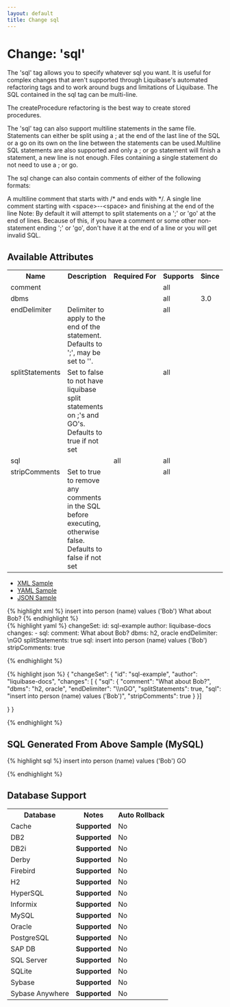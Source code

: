 ```yaml
---
layout: default
title: Change sql
---
```


<!-- ====================================================== -->
<!-- GENERATED BY ChangeDocGenerator DO NOT MODIFY MANUALLY -->
<!-- ====================================================== -->

  <script>
  $(function() {
    $( "#changelog-tabs" ).tabs();
  });
</script>

# Change: 'sql'

The 'sql' tag allows you to specify whatever sql you want. It is useful for complex changes that aren't supported through Liquibase's automated refactoring tags and to work around bugs and limitations of Liquibase. The SQL contained in the sql tag can be multi-line.

The createProcedure refactoring is the best way to create stored procedures.

The 'sql' tag can also support multiline statements in the same file. Statements can either be split using a ; at the end of the last line of the SQL or a go on its own on the line between the statements can be used.Multiline SQL statements are also supported and only a ; or go statement will finish a statement, a new line is not enough. Files containing a single statement do not need to use a ; or go.

The sql change can also contain comments of either of the following formats:

A multiline comment that starts with /\* and ends with \*/.
A single line comment starting with &lt;space&gt;--&lt;space&gt; and finishing at the end of the line
Note: By default it will attempt to split statements on a ';' or 'go' at the end of lines. Because of this, if you have a comment or some other non-statement ending ';' or 'go', don't have it at the end of a line or you will get invalid SQL.

## Available Attributes ##

<table>
<tr><th>Name</th><th>Description</th><th>Required&nbsp;For</th><th>Supports</th><th>Since</th></tr>
<tr><td style='vertical-align: top'>comment</td><td style='vertical-align: top'></td><td style='vertical-align: top'></td><td style='vertical-align:top'>all</td><td style='vertical-align: top'></td></tr>
<tr><td style='vertical-align: top'>dbms</td><td style='vertical-align: top'></td><td style='vertical-align: top'></td><td style='vertical-align:top'>all</td><td style='vertical-align: top'>3.0</td></tr>
<tr><td style='vertical-align: top'>endDelimiter</td><td style='vertical-align: top'>Delimiter to apply to the end of the statement. Defaults to ';', may be set to ''.</td><td style='vertical-align: top'></td><td style='vertical-align:top'>all</td><td style='vertical-align: top'></td></tr>
<tr><td style='vertical-align: top'>splitStatements</td><td style='vertical-align: top'>Set to false to not have liquibase split statements on ;'s and GO's. Defaults to true if not set</td><td style='vertical-align: top'></td><td style='vertical-align:top'>all</td><td style='vertical-align: top'></td></tr>
<tr><td style='vertical-align: top'>sql</td><td style='vertical-align: top'></td><td style='vertical-align: top'>all</td><td style='vertical-align:top'>all</td><td style='vertical-align: top'></td></tr>
<tr><td style='vertical-align: top'>stripComments</td><td style='vertical-align: top'>Set to true to remove any comments in the SQL before executing, otherwise false. Defaults to false if not set</td><td style='vertical-align: top'></td><td style='vertical-align:top'>all</td><td style='vertical-align: top'></td></tr>
</table>

<div id='changelog-tabs'>
<ul>
    <li><a href="#tab-xml">XML Sample</a></li>
    <li><a href="#tab-yaml">YAML Sample</a></li>
    <li><a href="#tab-json">JSON Sample</a></li>
  </ul>
<div id='tab-xml'>
{% highlight xml %}
<changeSet author="liquibase-docs" id="sql-example">
    <sql dbms="h2, oracle"
            endDelimiter="\nGO"
            splitStatements="true"
            stripComments="true">insert into person (name) values ('Bob')
        <comment>What about Bob?</comment>
    </sql>
</changeSet>
{% endhighlight %}
</div>
<div id='tab-yaml'>
{% highlight yaml %}
changeSet:
  id: sql-example
  author: liquibase-docs
  changes:
  - sql:
      comment: What about Bob?
      dbms: h2, oracle
      endDelimiter: \nGO
      splitStatements: true
      sql: insert into person (name) values ('Bob')
      stripComments: true

{% endhighlight %}
</div>
<div id='tab-json'>
{% highlight json %}
{
  "changeSet": {
    "id": "sql-example",
    "author": "liquibase-docs",
    "changes": [
      {
        "sql": {
          "comment": "What about Bob?",
          "dbms": "h2, oracle",
          "endDelimiter": "\\nGO",
          "splitStatements": true,
          "sql": "insert into person (name) values ('Bob')",
          "stripComments": true
        }
      }]
    
  }
}

{% endhighlight %}
</div>
</div>


## SQL Generated From Above Sample (MySQL)

{% highlight sql %}
insert into person (name) values ('Bob')
GO


{% endhighlight %}

## Database Support

<table style='border:1;'>
<tr><th>Database</th><th>Notes</th><th>Auto Rollback</th></tr>
<tr><td>Cache</td><td><b>Supported</b></td><td>No</td></tr>
<tr><td>DB2</td><td><b>Supported</b></td><td>No</td></tr>
<tr><td>DB2i</td><td><b>Supported</b></td><td>No</td></tr>
<tr><td>Derby</td><td><b>Supported</b></td><td>No</td></tr>
<tr><td>Firebird</td><td><b>Supported</b></td><td>No</td></tr>
<tr><td>H2</td><td><b>Supported</b></td><td>No</td></tr>
<tr><td>HyperSQL</td><td><b>Supported</b></td><td>No</td></tr>
<tr><td>Informix</td><td><b>Supported</b></td><td>No</td></tr>
<tr><td>MySQL</td><td><b>Supported</b></td><td>No</td></tr>
<tr><td>Oracle</td><td><b>Supported</b></td><td>No</td></tr>
<tr><td>PostgreSQL</td><td><b>Supported</b></td><td>No</td></tr>
<tr><td>SAP DB</td><td><b>Supported</b></td><td>No</td></tr>
<tr><td>SQL Server</td><td><b>Supported</b></td><td>No</td></tr>
<tr><td>SQLite</td><td><b>Supported</b></td><td>No</td></tr>
<tr><td>Sybase</td><td><b>Supported</b></td><td>No</td></tr>
<tr><td>Sybase Anywhere</td><td><b>Supported</b></td><td>No</td></tr>
</table>
